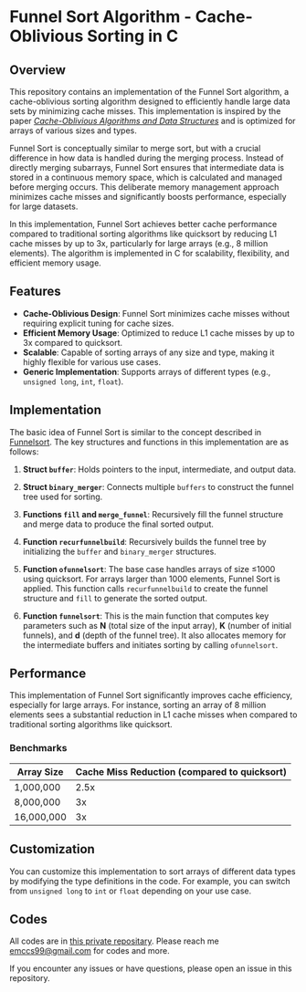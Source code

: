 # Funnel Sort Algorithm - Cache-Oblivious Sorting in C

## Overview

This repository contains an implementation of the Funnel Sort algorithm, a cache-oblivious sorting algorithm designed to efficiently handle large data sets by minimizing cache misses. This implementation is inspired by the paper [*Cache-Oblivious Algorithms and Data Structures*](https://erikdemaine.org/papers/BRICS2002/paper.pdf) and is optimized for arrays of various sizes and types.

Funnel Sort is conceptually similar to merge sort, but with a crucial difference in how data is handled during the merging process. Instead of directly merging subarrays, Funnel Sort ensures that intermediate data is stored in a continuous memory space, which is calculated and managed before merging occurs. This deliberate memory management approach minimizes cache misses and significantly boosts performance, especially for large datasets.

In this implementation, Funnel Sort achieves better cache performance compared to traditional sorting algorithms like quicksort by reducing L1 cache misses by up to 3x, particularly for large arrays (e.g., 8 million elements). The algorithm is implemented in C for scalability, flexibility, and efficient memory usage.

## Features

- **Cache-Oblivious Design**: Funnel Sort minimizes cache misses without requiring explicit tuning for cache sizes.
- **Efficient Memory Usage**: Optimized to reduce L1 cache misses by up to 3x compared to quicksort.
- **Scalable**: Capable of sorting arrays of any size and type, making it highly flexible for various use cases.
- **Generic Implementation**: Supports arrays of different types (e.g., `unsigned long`, `int`, `float`).

## Implementation

The basic idea of Funnel Sort is similar to the concept described in [Funnelsort](https://en.wikipedia.org/wiki/Funnelsort). The key structures and functions in this implementation are as follows:

1. **Struct `buffer`**: Holds pointers to the input, intermediate, and output data.
  
2. **Struct `binary_merger`**: Connects multiple `buffers` to construct the funnel tree used for sorting.

3. **Functions `fill` and `merge_funnel`**: Recursively fill the funnel structure and merge data to produce the final sorted output.

4. **Function `recurfunnelbuild`**: Recursively builds the funnel tree by initializing the `buffer` and `binary_merger` structures.

5. **Function `ofunnelsort`**: The base case handles arrays of size ≤1000 using quicksort. For arrays larger than 1000 elements, Funnel Sort is applied. This function calls `recurfunnelbuild` to create the funnel structure and `fill` to generate the sorted output.

6. **Function `funnelsort`**: This is the main function that computes key parameters such as **N** (total size of the input array), **K** (number of initial funnels), and **d** (depth of the funnel tree). It also allocates memory for the intermediate buffers and initiates sorting by calling `ofunnelsort`.


## Performance

This implementation of Funnel Sort significantly improves cache efficiency, especially for large arrays. For instance, sorting an array of 8 million elements sees a substantial reduction in L1 cache misses when compared to traditional sorting algorithms like quicksort.

### Benchmarks

| Array Size      | Cache Miss Reduction (compared to quicksort) |
|-----------------|----------------------------------------------|
| 1,000,000       | 2.5x                                         |
| 8,000,000       | 3x                                           |
| 16,000,000      | 3x                                           |

## Customization

You can customize this implementation to sort arrays of different data types by modifying the type definitions in the code. For example, you can switch from `unsigned long` to `int` or `float` depending on your use case.



## Codes

All codes are in [this private repositary](https://github.com/EMC2016/funnelsort_codes.git). 
Please reach me emccs99@gmail.com for codes and more.

If you encounter any issues or have questions, please open an issue in this repository.